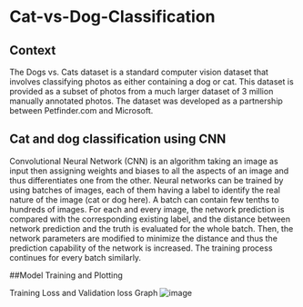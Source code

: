# Cat-vs-Dog-Classification

## Context
The Dogs vs. Cats dataset is a standard computer vision dataset that involves classifying photos as either containing a dog or cat.
This dataset is provided as a subset of photos from a much larger dataset of 3 million manually annotated photos.
The dataset was developed as a partnership between Petfinder.com and Microsoft.

## Cat and dog classification using CNN
Convolutional Neural Network (CNN) is an algorithm taking an image as input then assigning weights and biases to all the aspects of an image and thus differentiates one from the other. Neural networks can be trained by using batches of images, each of them having a label to identify the real nature of the image (cat or dog here). A batch can contain few tenths to hundreds of images. For each and every image, the network prediction is compared with the corresponding existing label, and the distance between network prediction and the truth is evaluated for the whole batch. Then, the network parameters are modified to minimize the distance and thus the prediction capability of the network is increased. The training process continues for every batch similarly.

##Model Training and Plotting

Training Loss and Validation loss Graph
![image](https://user-images.githubusercontent.com/92180055/191440563-d3f1f7c4-8f96-4f10-bff7-770c04b19abf.png)


